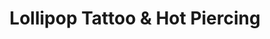 ---
title: "Lollipop Tattoo & Hot Piercing"
url: /laval/lollipop-tattoo-und-hot-piercing/
shop: Tattoo
---